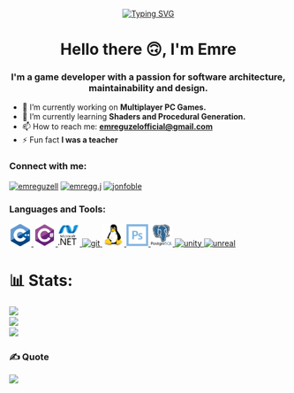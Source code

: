 <p align="center">
  <a href="https://git.io/typing-svg">
    <img src= "https://readme-typing-svg.demolab.com?font=Source+Code+Pro&weight=600&size=40&duration=2500&pause=1000&color=00E7FF&background=5670FF00&center=true&vCenter=true&width=440&height=100&lines=Unity+Game+Developer;Software+Engineer;Hardcore+Gamer;Musician" alt="Typing SVG" /></a>
<h1 align="center">Hello there 🙃, I'm Emre</h1>
<h3 align="center">I'm a game developer with a passion for software architecture, maintainability and design.</h3>

- 🔭 I’m currently working on **Multiplayer PC Games.**
- 🌱 I’m currently learning **Shaders and Procedural Generation.**
- 📫 How to reach me: **emreguzelofficial@gmail.com**
- ⚡ Fun fact **I was a teacher**

<h3 align="left">Connect with me:</h3>
<p align="left">
<a href="https://linkedin.com/in/emreguzell" target="blank"><img align="center" src="https://raw.githubusercontent.com/rahuldkjain/github-profile-readme-generator/master/src/images/icons/Social/linked-in-alt.svg" alt="emreguzell" height="30" width="40" /></a>
<a href="https://instagram.com/emregg.j" target="blank"><img align="center" src="https://raw.githubusercontent.com/rahuldkjain/github-profile-readme-generator/master/src/images/icons/Social/instagram.svg" alt="emregg.j" height="30" width="40" /></a>
<a href="https://www.hackerrank.com/jonfoble" target="blank"><img align="center" src="https://raw.githubusercontent.com/rahuldkjain/github-profile-readme-generator/master/src/images/icons/Social/hackerrank.svg" alt="jonfoble" height="30" width="40" /></a>
</p>

<h3 align="left">Languages and Tools:</h3>
<p align="left"> <a href="https://www.w3schools.com/cpp/" target="_blank" rel="noreferrer"> <img src="https://raw.githubusercontent.com/devicons/devicon/master/icons/cplusplus/cplusplus-original.svg" alt="cplusplus" width="40" height="40"/> </a> <a href="https://www.w3schools.com/cs/" target="_blank" rel="noreferrer"> <img src="https://raw.githubusercontent.com/devicons/devicon/master/icons/csharp/csharp-original.svg" alt="csharp" width="40" height="40"/> </a> <a href="https://dotnet.microsoft.com/" target="_blank" rel="noreferrer"> <img src="https://raw.githubusercontent.com/devicons/devicon/master/icons/dot-net/dot-net-original-wordmark.svg" alt="dotnet" width="40" height="40"/> </a> <a href="https://git-scm.com/" target="_blank" rel="noreferrer"> <img src="https://www.vectorlogo.zone/logos/git-scm/git-scm-icon.svg" alt="git" width="40" height="40"/> </a> <a href="https://www.linux.org/" target="_blank" rel="noreferrer"> <img src="https://raw.githubusercontent.com/devicons/devicon/master/icons/linux/linux-original.svg" alt="linux" width="40" height="40"/> </a> <a href="https://www.photoshop.com/en" target="_blank" rel="noreferrer"> <img src="https://raw.githubusercontent.com/devicons/devicon/master/icons/photoshop/photoshop-line.svg" alt="photoshop" width="40" height="40"/> </a> <a href="https://www.postgresql.org" target="_blank" rel="noreferrer"> <img src="https://raw.githubusercontent.com/devicons/devicon/master/icons/postgresql/postgresql-original-wordmark.svg" alt="postgresql" width="40" height="40"/> </a> <a href="https://unity.com/" target="_blank" rel="noreferrer"> <img src="https://www.vectorlogo.zone/logos/unity3d/unity3d-icon.svg" alt="unity" width="40" height="40"/> </a> <a href="https://unrealengine.com/" target="_blank" rel="noreferrer"> <img src="https://raw.githubusercontent.com/kenangundogan/fontisto/036b7eca71aab1bef8e6a0518f7329f13ed62f6b/icons/svg/brand/unreal-engine.svg" alt="unreal" width="40" height="40"/> </a> </p>

# 📊 Stats:
![](https://github-readme-stats.vercel.app/api?username=Jonfoble&theme=radical&hide_border=false&include_all_commits=true&count_private=true)<br/>
![](https://github-readme-streak-stats.herokuapp.com/?user=Jonfoble&theme=radical&hide_border=false)<br/>
![](https://github-readme-stats.vercel.app/api/top-langs/?username=Jonfoble&theme=radical&hide_border=false&include_all_commits=true&count_private=true&layout=compact)

### ✍️ Quote
![](https://quotes-github-readme.vercel.app/api?type=horizontal&theme=radical)

